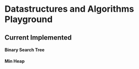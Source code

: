 # Datastructures and Algorithms Playground

## Current Implemented
#### Binary Search Tree
#### Min Heap